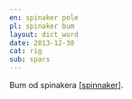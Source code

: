 ```yaml
---
en: spinaker pole
pl: spinaker bum
layout: dict_word
date: 2013-12-30
cat: rig
sub: spars
---
```


Bum od spinakera [[spinnaker](/dict/s/spinnaker/)].